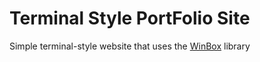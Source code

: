 # Terminal Style PortFolio Site

Simple terminal-style website that uses the [WinBox](https://github.com/nextapps-de/winbox) library


